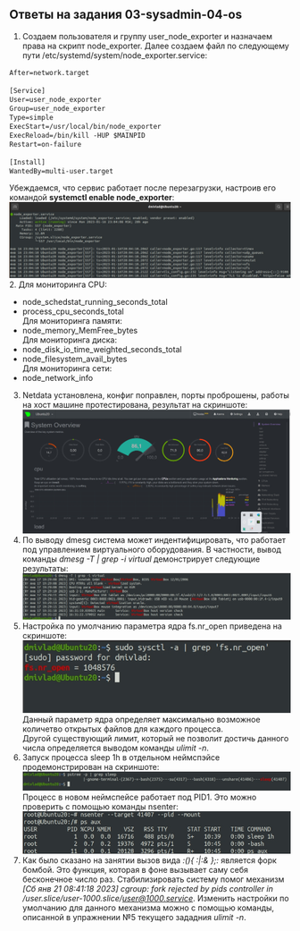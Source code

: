 ## Ответы на задания 03-sysadmin-04-os  
1. Создаем пользователя и группу user_node_exporter и назначаем права на скрипт node_exporter. Далее создаем файл по следующему пути /etc/systemd/system/node_exporter.service:  
```
After=network.target

[Service]
User=user_node_exporter
Group=user_node_exporter
Type=simple
ExecStart=/usr/local/bin/node_exporter
ExecReload=/bin/kill -HUP $MAINPID
Restart=on-failure

[Install]
WantedBy=multi-user.target  
```  
Убеждаемся, что сервис работает после перезагрузки, настроив его командой **systemctl enable node_exporter**:  
![NEA](img/node_exporter_active.jpg)
2. Для мониторинга CPU:  
* node_schedstat_running_seconds_total 
* process_cpu_seconds_total   
Для мониторинга памяти:  
*  node_memory_MemFree_bytes  
Для мониторинга диска:  
* node_disk_io_time_weighted_seconds_total  
* node_filesystem_avail_bytes  
Для мониторинга сети:    
* node_network_info  
3. Netdata установлена, конфиг поправлен, порты проброшены, работы на хост машине протестирована, результат на скриншоте:  
![NEA](img/host_netdata.jpg)  
4. По выводу dmesg система может индентифицировать, что работает под управлением виртуального оборудования. В частности, вывод команды *dmesg -T | grep -i virtual* демонстрирует следующие результаты:  
![NEA](img/dmesg_virtual.jpg)
5. Настройка по умолчанию параметра ядра fs.nr_open приведена на скриншоте:  
![HND](img/fs_nr_open.jpg)  
Данный параметр ядра определяет максимально возможное количетво открытых файлов для каждого процесса.  
Другой существующий лимит, который не позволит достичь данного числа определяется выводом команды *ulimit -n*.  
6. Запуск процесса sleep 1h в отдельном неймспэйсе продемонстрирован на скриншоте:  
![SLH](img/sleep_host.jpg)  
Процесс в новом неймспейсе работает под PID1. Это можно проверить с помощью команды nsenter:  
![SLP1](img/sleep_pid1.jpg)  
7. Как было сказано на занятии вызов вида *:(){ :|:& };:* является форк бомбой. Это функция, которая в фоне вызывает саму себя бесконечное число раз. Стабилизировать систему помог механизм *[Сб янв 21 08:41:18 2023] cgroup: fork rejected by pids controller in /user.slice/user-1000.slice/user@1000.service*. Изменить настройки по умолчанию для данного механизма можно с помощью команды, описанной в упражнении №5 текущего зададния *ulimit -n*.  

